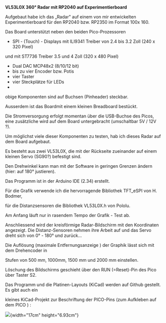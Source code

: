 **VL53L0X 360° Radar mit RP2040 auf Experimentierboard**

Aufgebaut habe ich das „Radar" auf einem von mir entwickelten
Experimentierboard für den RP2040 bzw. RP2350 im Format 100x 160.

Das Board unterstützt neben den beiden Pico-Prozessoren

-   SPI - (Touch) - Displays mit ILI9341 Treiber von 2.4 bis 3.2 Zoll
    (240 x 320 Pixel)

und mit ST7736 Treiber 3.5 und 4 Zoll (320 x 480 Pixel)

-   Dual DAC MCP48x2 (8/10/12 bit)
-   bis zu vier Encoder bzw. Potis
-   vier Taster
-   vier Steckplätze für LEDs
-   

obige Komponenten sind auf Buchsen (Pinheader) steckbar.

Ausserdem ist das Boardmit einem kleinen Breadboard bestückt.

Die Stromversorgung erfolgt momentan über die USB-Buchse des Picos, eine
zusätzliche wird auf dem Board untergebracht (umschaltbar 5V / 12V ?).

Um möglichst viele dieser Komponenten zu testen, hab ich dieses Radar
auf dem Board aufgebaut.

Es besteht aus zwei VL53L0X, die mit der Rückseite zueinander auf einem
kleinen Servo (SG90?) befestigt sind.

Den Drehwinkel kann man mit der Software in geringen Grenzen ändern
(hier: auf 180° justieren).

Das Programm ist in der Arduino IDE (2.34) erstellt.

Für die Grafik verwende ich die hervorragende Bibliothek TFT_eSPI von H.
Bodmer,

für die Distanzsensoren die Bibliothek VL53L0X.h von Pololu.

Am Anfang läuft nur in rasendem Tempo der Grafik - Test ab.

Anschliessend wird der kreisförmige Radar-Bildschirm mit den Koordinaten
angezeigt. Die Distanz-Sensoren nehmen ihre Arbeit auf und das Servo
dreht sich von 0° - 180° und zurück\...

Die Auflösung (maximale Entfernungsanzeige ) der Graphik lässt sich mit
dem Drehencoder in

Stufen von 500 mm, 1000mm, 1500 mm und 2000 mm einstellen.

Löschung des Bildschirms geschieht über den RUN (=Reset)-Pin des Pico
über Taster S2.

Das Programm und die Platinen-Layouts (KiCad) werden auf Github
gestellt. Es gibt auch ein

kleines KiCad-Projekt zur Beschriftung der PICO-Pins (zum Aufkleben auf
dem PICO ) :

<div>

![](./1000000000000446000001BE4382892C4D1B1F0A.jpg){width="17cm"
height="6.93cm"}

</div>
